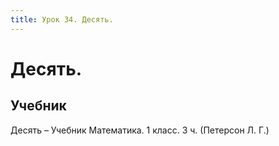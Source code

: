 ```yaml
---
title: Урок 34. Десять.
---
```


# Десять.

## Учебник

Десять – Учебник Математика. 1 класс. 3 ч. (Петерсон Л. Г.)